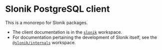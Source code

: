 # Slonik PostgreSQL client

This is a monorepo for Slonik packages.

* The client documentation is in the [`slonik`](./packages/slonik/) workspace.
* For documentation pertaining the development of Slonik itself, see the [`@slonik/internals`](./packages/internals/) workspace.